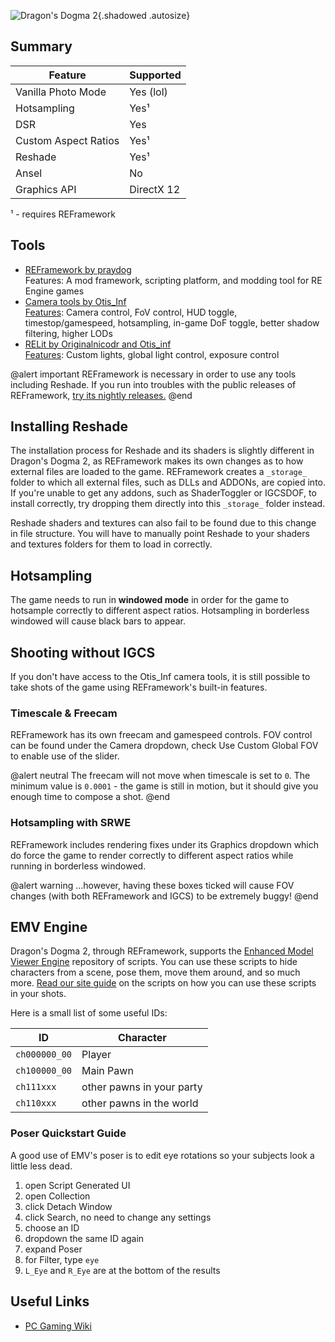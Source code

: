 ![Dragon's Dogma 2](Images\dd2_header.png "Shot by moyevka"){.shadowed .autosize}

## Summary

Feature | Supported
--|--
Vanilla Photo Mode | Yes (lol)
Hotsampling | Yes¹
DSR | Yes
Custom Aspect Ratios | Yes¹
Reshade | Yes¹
Ansel | No
Graphics API | DirectX 12

¹ - requires REFramework

## Tools
- [REFramework by praydog](https://www.nexusmods.com/dragonsdogma2/mods/8)  
Features: A mod framework, scripting platform, and modding tool for RE Engine games
- [Camera tools by Otis_Inf](https://patreon.com/Otis_Inf)  
[Features](https://opm.fransbouma.com/Cameras/dd2.htm): Camera control, FoV control, HUD toggle, timestop/gamespeed, hotsampling, in-game DoF toggle, better shadow filtering, higher LODs
- [RELit by Originalnicodr and Otis_inf](https://github.com/originalnicodr/RELit)  
[Features](../GeneralGuides/relit.htm): Custom lights, global light control, exposure control

@alert important
REFramework is necessary in order to use any tools including Reshade. If you run into troubles with the public releases of REFramework, [try its nightly releases.](https://github.com/praydog/REFramework-nightly/releases)
@end

## Installing Reshade
The installation process for Reshade and its shaders is slightly different in Dragon's Dogma 2, as REFramework makes its own changes as to how external files are loaded to the game. REFramework creates a `_storage_` folder to which all external files, such as DLLs and ADDONs, are copied into. If you're unable to get any addons, such as ShaderToggler or IGCSDOF, to install correctly, try dropping them directly into this `_storage_` folder instead. 

Reshade shaders and textures can also fail to be found due to this change in file structure. You will have to manually point Reshade to your shaders and textures folders for them to load in correctly.

## Hotsampling
The game needs to run in **windowed mode** in order for the game to hotsample correctly to different aspect ratios. Hotsampling in borderless windowed will cause black bars to appear.

## Shooting without IGCS
If you don't have access to the Otis_Inf camera tools, it is still possible to take shots of the game using REFramework's built-in features.

### Timescale & Freecam
REFramework has its own freecam and gamespeed controls. FOV control can be found under the Camera dropdown, check Use Custom Global FOV to enable use of the slider. 

@alert neutral
The freecam will not move when timescale is set to `0`. The minimum value is `0.0001` - the game is still in motion, but it should give you enough time to compose a shot.
@end

### Hotsampling with SRWE
REFramework includes rendering fixes under its Graphics dropdown which do force the game to render correctly to different aspect ratios while running in borderless windowed.

@alert warning
...however, having these boxes ticked will cause FOV changes (with both REFramework and IGCS) to be extremely buggy!
@end

## EMV Engine
Dragon's Dogma 2, through REFramework, supports the [Enhanced Model Viewer Engine](https://github.com/alphazolam/EMV-Engine) repository of scripts. You can use these scripts to hide characters from a scene, pose them, move them around, and so much more. [Read our site guide](../GeneralGuides/emv_engine.htm) on the scripts on how you can use these scripts in your shots.

Here is a small list of some useful IDs:

ID | Character
-- | --
`ch000000_00` | Player
`ch100000_00` | Main Pawn
`ch111xxx` | other pawns in your party
`ch110xxx` | other pawns in the world

### Poser Quickstart Guide
A good use of EMV's poser is to edit eye rotations so your subjects look a little less dead.

1. open Script Generated UI
2. open Collection
3. click Detach Window
4. click Search, no need to change any settings
5. choose an ID
6. dropdown the same ID again
7. expand Poser
8. for Filter, type `eye`
9. `L_Eye` and `R_Eye` are at the bottom of the results

## Useful Links
- [PC Gaming Wiki](https://www.pcgamingwiki.com/wiki/Dragon's_Dogma_II)